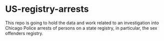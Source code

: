 # US-registry-arrests
This repo is going to hold the data and work related to an investigation into Chicago Police arrests of persons on a state registry, in particular, the sex offenders registry.
